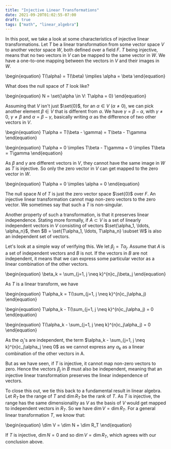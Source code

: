 ```yaml
---
title: "Injective Linear Transformations"
date: 2021-09-20T01:02:55-07:00
draft: true
tags: ["math", "linear_algebra"]
---
```


In this post, we take a look at some characteristics of injective linear transformations. Let $T$ be a linear transformation from some vector space $V$ to another vector space $W$, both defined over a field $F$. $T$ being injective, means that no two vectors in $V$ can be mapped to the same vector in $W$. We have a one-to-one mapping between the vectors in $V$ and their images in $W$.


\begin{equation}
T(\alpha) = T(\beta) \implies \alpha = \beta
\end{equation}

What does the null space of $T$ look like?

\begin{equation}
N = \set{\alpha \in V: T\alpha = 0}
\end{equation}

Assuming that $V$ isn't just $\set{0}$, for an $\alpha \in V$ ($\alpha \neq 0$), we can pick another element $\beta \in V$ that is different from $\alpha$. We have $\gamma = \beta - \alpha$, with $\gamma \neq 0$, $\gamma \neq \beta$ and $\alpha = \beta - \gamma$, basically writing $\alpha$ as the difference of two other vectors in $V$.


\begin{equation}
T\alpha = T(\beta - \gamma) = T\beta - T\gamma
\end{equation}

\begin{equation}
T\alpha = 0 \implies T\beta - T\gamma = 0 \implies T\beta = T\gamma
\end{equation}

As $\beta$ and $\gamma$ are different vectors in $V$, they cannot have the same image in $W$ as $T$ is injective. So only the zero vector in $V$ can get mapped to the zero vector in $W$.

\begin{equation}
T\alpha = 0 \implies \alpha = 0
\end{equation}

The null space $N$ of $T$ is just the zero vector space $\set{0}$ over $F$. An injective linear transformation cannot map non-zero vectors to the zero vector. We sometimes say that such a $T$ is non-singular.

Another property of such a transformation, is that it preserves linear independence. Stating more formally, if $A \subset V$ is a set of linearly independent vectors in $V$ consisting of vectors $\set{\alpha_1, \ldots, \alpha_n}$, then $B = \set{T\alpha_1, \ldots, T\alpha_n} \subset W$ is also an independent set of vectors.

Let's look at a simple way of verifying this. We let $\beta_j = T\alpha_j$. Assume that $A$ is a set of independent vectors and $B$ is not. If the vectors in $B$ are not independent, it means that we can express some particular vector as a linear combination of the other vectors.

\begin{equation}
\beta_k = \sum_{j=1, j \neq k}^{n}c_j\beta_j
\end{equation}

As $T$ is a linear transform, we have

\begin{equation}
T\alpha_k = T(\sum_{j=1, j \neq k}^{n}c_j\alpha_j)
\end{equation}

\begin{equation}
T\alpha_k - T(\sum_{j=1, j \neq k}^{n}c_j\alpha_j) = 0
\end{equation}

\begin{equation}
T(\alpha_k - \sum_{j=1, j \neq k}^{n}c_j\alpha_j) = 0
\end{equation}

As the $\alpha_j$'s are independent, the term $\alpha_k - \sum_{j=1, j \neq k}^{n}c_j\alpha_j \neq 0$ as we cannot express any $\alpha_k$ as a linear combination of the other vectors in A.

But as we have seen, if $T$ is injective, it cannot map non-zero vectors to zero. Hence the vectors $\beta_j$ in $B$ must also be independent, meaning that an injective linear transformation preserves the linear independence of vectors.

To close this out, we tie this back to a fundamental result in linear algebra. Let $R_T$ be the range of $T$ and $\dim R_T$ be the rank of $T$. As $T$ is injective, the range has the same dimensionality as $V$ as the basis of $V$ would get mapped to independent vectors in $R_T$. So we have $\dim V = \dim R_T$. For a general linear transformation $T$, we know that:

\begin{equation}
\dim V = \dim N + \dim R_T
\end{equation}

If $T$ is injective, $\dim N = 0$ and so $\dim V = \dim R_T$, which agrees with our conclusion above.

